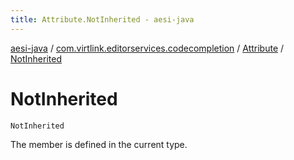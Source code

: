 ```yaml
---
title: Attribute.NotInherited - aesi-java
---
```


[aesi-java](../../index.html) / [com.virtlink.editorservices.codecompletion](../index.html) / [Attribute](index.html) / [NotInherited](.)

# NotInherited

`NotInherited`

The member is defined in the current type.

